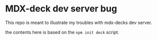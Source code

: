 # MDX-deck dev server bug

This repo is meant to illustrate my troubles with mdx-decks dev server.

the contents here is based on the `npm init deck` script.